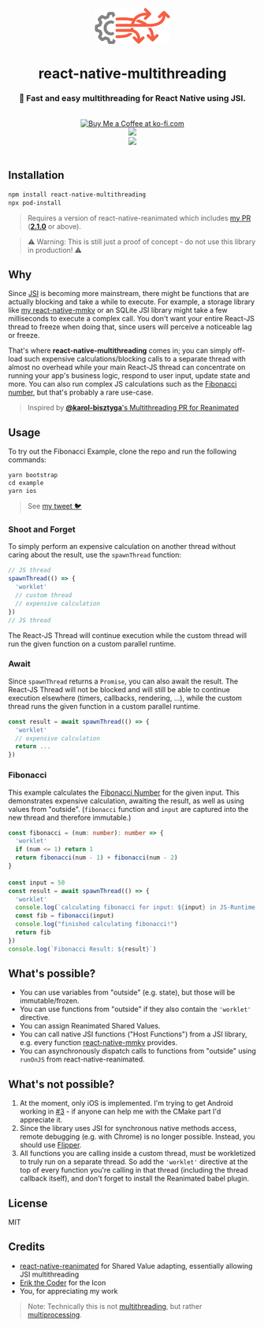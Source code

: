 <div align="center">
  <img src="img/icon.png" width="30%">
  <h1>react-native-multithreading</h2>
  <h3>🧵 Fast and easy multithreading for React Native using JSI.</h3>
  <br/>
  <a align="center" href='https://ko-fi.com/F1F8CLXG' target='_blank'>
    <img height='36' style='border:0px;height:36px;' src='https://az743702.vo.msecnd.net/cdn/kofi2.png?v=0' border='0' alt='Buy Me a Coffee at ko-fi.com' />
  </a>
  <br/>
  <a align="center" href="https://github.com/mrousavy?tab=followers">
    <img src="https://img.shields.io/github/followers/mrousavy?label=Follow%20%40mrousavy&style=social" />
  </a>
  <br/>
  <a align="center" href="https://twitter.com/mrousavy">
    <img src="https://img.shields.io/twitter/follow/mrousavy?label=Follow%20%40mrousavy&style=social" />
  </a>
</div>
<br/>

## Installation

```sh
npm install react-native-multithreading
npx pod-install
```

> Requires a version of react-native-reanimated which includes [my PR](https://github.com/software-mansion/react-native-reanimated/pull/1861) ([**2.1.0**](https://github.com/software-mansion/react-native-reanimated/releases/tag/2.1.0) or above).

> ⚠️ Warning: This is still just a proof of concept - do not use this library in production! ⚠️

## Why

Since [JSI](https://github.com/react-native-community/discussions-and-proposals/issues/91) is becoming more mainstream, there might be functions that are actually blocking and take a while to execute. For example, a storage library like [my react-native-mmkv](https://github.com/mrousavy/react-native-mmkv) or an SQLite JSI library might take a few milliseconds to execute a complex call. You don't want your entire React-JS thread to freeze when doing that, since users will perceive a noticeable lag or freeze.

That's where **react-native-multithreading** comes in; you can simply off-load such expensive calculations/blocking calls to a separate thread with almost no overhead while your main React-JS thread can concentrate on running your app's business logic, respond to user input, update state and more. You can also run complex JS calculations such as the [Fibonacci number](https://en.wikipedia.org/wiki/Fibonacci_number), but that's probably a rare use-case.

> Inspired by [**@karol-bisztyga**'s Multithreading PR for Reanimated](https://github.com/software-mansion/react-native-reanimated/pull/1561)

## Usage

To try out the Fibonacci Example, clone the repo and run the following commands:

```
yarn bootstrap
cd example
yarn ios
```

> See [my tweet 🐦](https://twitter.com/mrousavy/status/1371793888273432577)

### Shoot and Forget

To simply perform an expensive calculation on another thread without caring about the result, use the `spawnThread` function:

```ts
// JS thread
spawnThread(() => {
  'worklet'
  // custom thread
  // expensive calculation
})
// JS thread
```

The React-JS Thread will continue execution while the custom thread will run the given function on a custom parallel runtime.

### Await

Since `spawnThread` returns a `Promise`, you can also await the result. The React-JS Thread will not be blocked and will still be able to continue execution elsewhere (timers, callbacks, rendering, ...), while the custom thread runs the given function in a custom parallel runtime.

```ts
const result = await spawnThread(() => {
  'worklet'
  // expensive calculation
  return ...
})
```

### Fibonacci

This example calculates the [Fibonacci Number](https://en.wikipedia.org/wiki/Fibonacci_number) for the given input. This demonstrates expensive calculation, awaiting the result, as well as using values from "outside". (`fibonacci` function and `input` are captured into the new thread and therefore immutable.)

```ts
const fibonacci = (num: number): number => {
  'worklet'
  if (num <= 1) return 1
  return fibonacci(num - 1) + fibonacci(num - 2)
}

const input = 50
const result = await spawnThread(() => {
  'worklet'
  console.log(`calculating fibonacci for input: ${input} in JS-Runtime: ${global._LABEL}...`)
  const fib = fibonacci(input)
  console.log("finished calculating fibonacci!")
  return fib
})
console.log(`Fibonacci Result: ${result}`)
```

## What's possible?

* You can use variables from "outside" (e.g. state), but those will be immutable/frozen.
* You can use functions from "outside" if they also contain the `'worklet'` directive.
* You can assign Reanimated Shared Values.
* You can call native JSI functions ("Host Functions") from a JSI library, e.g. every function [react-native-mmkv](https://github.com/mrousavy/react-native-mmkv#usage) provides.
* You can asynchronously dispatch calls to functions from "outside" using `runOnJS` from react-native-reanimated.

## What's not possible?

1. At the moment, only iOS is implemented. I'm trying to get Android working in [#3](https://github.com/mrousavy/react-native-multithreading/pull/3) - if anyone can help me with the CMake part I'd appreciate it.
2. Since the library uses JSI for synchronous native methods access, remote debugging (e.g. with Chrome) is no longer possible. Instead, you should use [Flipper](https://fbflipper.com).
3. All functions you are calling inside a custom thread, must be workletized to truly run on a separate thread. So add the `'worklet'` directive at the top of every function you're calling in that thread (including the thread callback itself), and don't forget to install the Reanimated babel plugin.

## License

MIT

## Credits

* [react-native-reanimated](http://github.com/software-mansion/react-native-reanimated) for Shared Value adapting, essentially allowing JSI multithreading
* [Erik the Coder](https://www.erikthecoder.net/2019/03/30/async-does-not-imply-concurrent/) for the Icon
* You, for appreciating my work

> Note: Technically this is not [multithreading](https://en.wikipedia.org/wiki/Multithreading_(computer_architecture)), but rather [multiprocessing](https://en.wikipedia.org/wiki/Multiprocessing).

